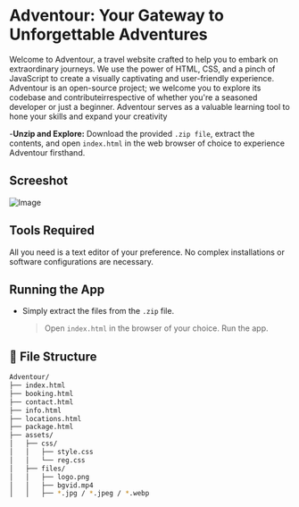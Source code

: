 
 
# Adventour: Your Gateway to Unforgettable Adventures

Welcome to Adventour, a travel website crafted to help you to embark on extraordinary journeys. We use the power of HTML, CSS, and a pinch of JavaScript to create a visually captivating and user-friendly experience.  <br/>
Adventour is an open-source project; we welcome you to explore its codebase and contributeirrespective of whether you're a seasoned developer or just a beginner. Adventour serves as a valuable learning tool to hone your skills and expand your creativity <br />

-**Unzip and Explore:** Download the provided `.zip file`, extract the contents, and open `index.html` in the web browser of choice to experience Adventour firsthand.

## Screeshot
![Image](https://github.com/user-attachments/assets/70caf0eb-5935-45f2-918b-743657a305e7)


## Tools Required
All you need is a text editor of your preference. No complex installations or software configurations are necessary.

## Running the App
* Simply extract the files from the `.zip` file.
  > Open `index.html` in the browser of your choice.
  > Run the app.

## 📂 File Structure

```bash
Adventour/
├── index.html
├── booking.html
├── contact.html
├── info.html
├── locations.html
├── package.html
├── assets/
│   ├── css/
│   │   ├── style.css
│   │   └── reg.css
│   ├── files/
│   │   ├── logo.png
│   │   ├── bgvid.mp4
│   │   ├── *.jpg / *.jpeg / *.webp

```

